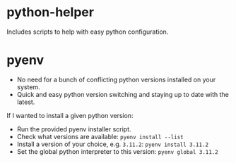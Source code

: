 # python-helper
Includes scripts to help with easy python configuration.

# pyenv
- No need for a bunch of conflicting python versions installed on your system.
- Quick and easy python version switching and staying up to date with the latest.

If I wanted to install a given python version:
- Run the provided pyenv installer script.
- Check what versions are available: `pyenv install --list`
- Install a version of your choice, e.g. `3.11.2`: `pyenv install 3.11.2`
- Set the global python interpreter to this version: `pyenv global 3.11.2`
